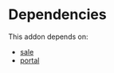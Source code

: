# Dependencies

This addon depends on:

- [sale](../../odoo-bringout-oca-ocb-sale)
- [portal](../../odoo-bringout-oca-ocb-portal)
